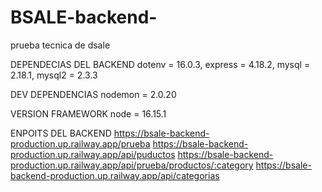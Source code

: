 # BSALE-backend-
prueba tecnica de dsale

DEPENDECIAS DEL BACKEND 
dotenv = 16.0.3,
express = 4.18.2,
mysql = 2.18.1,
mysql2 = 2.3.3

DEV DEPENDENCIAS 
nodemon = 2.0.20

VERSION FRAMEWORK
node = 16.15.1

ENPOITS DEL BACKEND 
https://bsale-backend-production.up.railway.app/prueba
https://bsale-backend-production.up.railway.app/api/puductos
https://bsale-backend-production.up.railway.app/api/prueba/productos/:category
https://bsale-backend-production.up.railway.app/api/categorias
